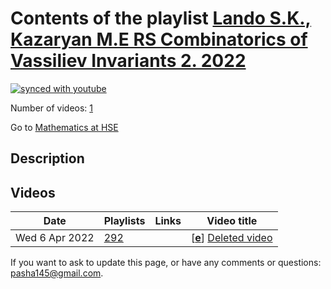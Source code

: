 # Contents of the playlist [Lando S.K., Kazaryan M.E RS Combinatorics of Vassiliev Invariants 2. 2022](https://www.youtube.com/playlist?list=PLq3E5oubNNoAYZHcvqcKYmKoCccZ9LR3x)

[![synced with youtube](https://img.shields.io/github/last-commit/mathphysschool/mathphysschool.github.io/autoupdate1?label=synced%20with%20youtube)](https://github.com/mathphysschool/mathphysschool.github.io/commits/autoupdate1)

Number of videos: [1](#videos)

Go to [Mathematics at HSE](../README.md)

## Description



## Videos

|Date|Playlists|Links|Video title|
|---|---|---|---|
| Wed&nbsp;6&nbsp;Apr&nbsp;2022 | [292](../playlists/292 "Lando S.K., Kazaryan M.E RS Combinatorics of Vassiliev Invariants 2. 2022") |  | [[**e**](https://studio.youtube.com/video/SoisoJCqKdQ/edit "Edit")] [Deleted video](https://www.youtube.com/watch?v=SoisoJCqKdQ&list=PLq3E5oubNNoAYZHcvqcKYmKoCccZ9LR3x "This video is unavailable.") |


 If you want to ask to update this page, or have any comments or questions: <pasha145@gmail.com>.